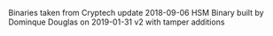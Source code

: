 Binaries taken from Cryptech update 2018-09-06
HSM Binary built by Dominque Douglas on 2019-01-31 v2 with tamper additions
